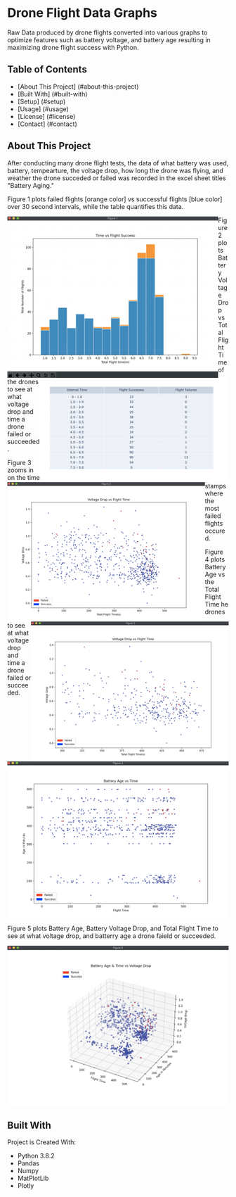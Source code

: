 # Drone Flight Data Graphs
Raw Data produced by drone flights converted into various graphs to optimize features such as battery voltage, and battery age resulting in maximizing drone flight success with Python. 

## Table of Contents 
* [About This Project] (#about-this-project)
* [Built With] (#built-with)
* [Setup] (#setup)
* [Usage] (#usage)
* [License] (#license)
* [Contact] (#contact)

## About This Project
After conducting many drone flight tests, the data of what battery was used, battery, tempearture, the voltage drop, how long the drone was flying, and weather the drone succeded or failed was recorded in the excel sheet titles "Battery Aging." 
<p>
Figure 1 plots failed flights [orange color] vs successful flights [blue color] over 30 second intervals, while the table quantifies this data. 
</p>

<img align = "left" width = "480" src="graph_images/fig1.png">
<img align = "right" width = "430" src="graph_images/table.png">

<p>
Figure 2 plots Battery Voltage Drop vs Total Flight Time of the drones to see at what voltage drop and time a drone failed or succeeded. 
</p>

<img align = "left" width = "450" src="graph_images/fig2.png">

<p>
Figure 3 zooms in on the time stamps where the most failed flights occured.
</p>

<img align = "right"  width = "450" src="graph_images/fig3.png">

<p> Figure 4 plots Battery Age vs the Total Flight Time he drones to see at what voltage drop and time a drone failed or succeeded.</p>

<img src="graph_images/fig4.png" width = "600">

<p>Figure 5 plots Battery Age, Battery Voltage Drop, and Total Flight Time to see at what voltage drop, and batterry age a drone faield or succeeded.</p>

<img src="graph_images/fig5.png" width = "600">

## Built With
Project is Created With: 
* Python 3.8.2
* Pandas
* Numpy
* MatPlotLib
* Plotly
